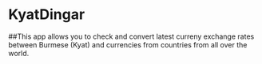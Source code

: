 # KyatDingar

##This app allows you to check and convert latest curreny exchange rates between Burmese (Kyat) and currencies from countries from all over the world. 
